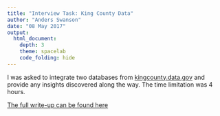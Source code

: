 ```yaml
---
title: "Interview Task: King County Data"
author: "Anders Swanson"
date: "08 May 2017"
output:
  html_document:
    depth: 3
    theme: spacelab
    code_folding: hide
---
```


I was asked to integrate two databases from [kingcounty.data.gov](kingcounty.data.gov) and provide any insights discovered along the way. The time limitation was 4 hours.

[The full write-up can be found here](http://rpubs.com/data_ders/king-food-jail)